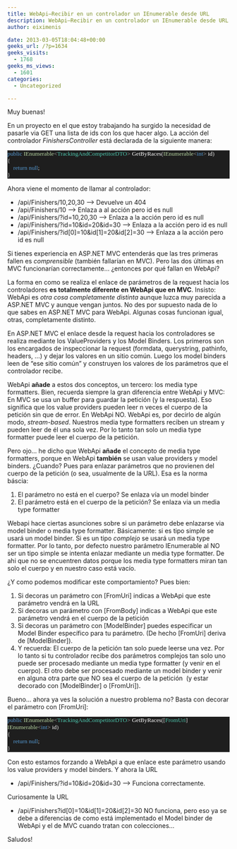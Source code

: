 ```yaml
---
title: WebApi–Recibir en un controlador un IEnumerable desde URL
description: WebApi–Recibir en un controlador un IEnumerable desde URL
author: eiximenis

date: 2013-03-05T18:04:48+00:00
geeks_url: /?p=1634
geeks_visits:
  - 1768
geeks_ms_views:
  - 1601
categories:
  - Uncategorized

---
```

Muy buenas!

En un proyecto en el que estoy trabajando ha surgido la necesidad de pasarle via GET una lista de ids con los que hacer algo. La acción del controlador _FinishersController_ está declarada de la siguiente manera:

<div style="font-size: 10pt; font-family: consolas; background: #1e1e1e; color: #dcdcdc">
  <p style="margin: 0px">
    <span style="color: #569cd6">public</span> <span style="color: #b8d7a3">IEnumerable</span><span style="color: #b4b4b4"><</span><span style="color: #4ec9b0">TrackingAndCompetitorDTO</span><span style="color: #b4b4b4">></span> <span style="color: white">GetByRaces</span>(<span style="color: #b8d7a3">IEnumerable</span><span style="color: #b4b4b4"><</span><span style="color: #569cd6">int</span><span style="color: #b4b4b4">></span> <span style="color: white">id</span>)
  </p>
  
  <p style="margin: 0px">
    {
  </p>
  
  <p style="margin: 0px">
    &#160;&#160;&#160; <span style="color: #569cd6">return</span> <span style="color: #569cd6">null</span>;
  </p>
  
  <p style="margin: 0px">
    }
  </p></p>
</div>

Ahora viene el momento de llamar al controlador:

  * /api/Finishers/10,20,30 –> Devuelve un 404 
  * /api/Finishers/10 –> Enlaza a al acción pero id es null 
  * /api/Finishers/?id=10,20,30 –> Enlaza a la acción pero id es null 
  * /api/Finishers/?id=10&id=20&id=30 –> Enlaza a la acción pero id es null 
  * /api/Finishers/?id[0]=10&id[1]=20&id[2]=30 –> Enlaza a la acción pero id es null 

Si tienes experiencia en ASP.NET MVC entenderás que las tres primeras fallen es _comprensible_ (también fallarían en MVC). Pero las dos últimas en MVC funcionarían correctamente… ¿entonces por qué fallan en WebApi?

La forma en como se realiza el enlace de parámetros de la request hacia los controladores **es totalmente diferente en WebApi que en MVC**. Insisto: WebApi es _otra cosa completamente distinta_ aunque luzca muy parecida a ASP.NET MVC y aunque vengan juntos. No des por supuesto nada de lo que sabes en ASP.NET MVC para WebApi. Algunas cosas funcionan igual, otras, completamente distinto.

En ASP.NET MVC el enlace desde la request hacia los controladores se realiza mediante los ValueProviders y los Model Binders. Los primeros son los encargados de inspeccionar la request (formdata, querystring, pathinfo, headers, …) y dejar los valores en un sitio común. Luego los model binders leen de “ese sitio común” y construyen los valores de los parámetros que el controlador recibe.

WebApi **añade** a estos dos conceptos, un tercero: los media type formatters. Bien, recuerda siempre la gran diferencia entre WebApi y MVC: En MVC se usa un buffer para guardar la petición (y la respuesta). Eso significa que los value providers pueden leer n veces el cuerpo de la petición sin que de error. En WebApi NO. WebApi es, por decirlo de algún modo, _stream-based_. Nuestros media type formatters reciben un stream y pueden leer de él una sola vez. Por lo tanto tan solo un media type formatter puede leer el cuerpo de la petición.

Pero ojo… he dicho que WebApi **añade** el concepto de media type formatters, porque en WebApi **también** se usan value providers y model binders. ¿Cuando? Pues para enlazar parámetros que no provienen del cuerpo de la petición (o sea, usualmente de la URL). Esa es la norma báscia:

  1. El parámetro no está en el cuerpo? Se enlaza vía un model binder 
  2. El parámetro está en el cuerpo de la petición? Se enlaza via un media type formatter 

Webapi hace ciertas asunciones sobre si un parámetro debe enlazarse via model binder o media type formatter. Básicamente: si es tipo simple se usará un model binder. Si es un tipo _complejo_ se usará un media type formatter. Por lo tanto, por defecto nuestro parámetro IEnumerable<int> al NO ser un tipo simple se intenta enlazar mediante un media type formatter. De ahi que no se encuentren datos porque los media type formatters miran tan solo el cuerpo y en nuestro caso está vacío. 

¿Y como podemos modificar este comportamiento? Pues bien:

  1. Si decoras un parámetro con [FromUri] indicas a WebApi que este parámetro vendrá en la URL 
  2. Si decoras un parámetro con [FromBody] indicas a WebApi que este parámetro vendrá en el cuerpo de la petición 
  3. Si decoras un parámetro con [ModelBinder] puedes especificar un Model Binder específico para tu parámetro. (De hecho [FromUri] deriva de [ModelBinder]). 
  4. Y recuerda: El cuerpo de la petición tan solo puede leerse una vez. Por lo tanto si tu controlador recibe dos parámetros complejos tan solo uno puede ser procesado mediante un media type formatter (y venir en el cuerpo). El otro debe ser procesado mediante un model binder y venir en alguna otra parte que NO sea el cuerpo de la petición&#160; (y estar decorado con [ModelBinder] o [FromUri]). 

Bueno… ahora ya ves la solución a nuestro problema no? Basta con decorar el parámetro con [FromUri]:

<div style="font-size: 10pt; font-family: consolas; background: #1e1e1e; color: #dcdcdc">
  <p style="margin: 0px">
    <span style="color: #569cd6">public</span> <span style="color: #b8d7a3">IEnumerable</span><span style="color: #b4b4b4"><</span><span style="color: #4ec9b0">TrackingAndCompetitorDTO</span><span style="color: #b4b4b4">></span> <span style="color: white">GetByRaces</span>([<span style="color: #4ec9b0">FromUri</span>] <span style="color: #b8d7a3">IEnumerable</span><span style="color: #b4b4b4"><</span><span style="color: #569cd6">int</span><span style="color: #b4b4b4">></span> <span style="color: white">id</span>)
  </p>
  
  <p style="margin: 0px">
    {
  </p>
  
  <p style="margin: 0px">
    &#160;&#160;&#160; <span style="color: #569cd6">return</span> <span style="color: #569cd6">null</span>;
  </p>
  
  <p style="margin: 0px">
    }
  </p></p>
</div>

Con esto estamos forzando a WebApi a que enlace este parámetro usando los value providers y model binders. Y ahora la URL

  * /api/Finishers/?id=10&id=20&id=30 –> Funciona correctamente. 

Curiosamente la URL

  * /api/Finishers?id[0]=10&id[1]=20&id[2]=30 NO funciona, pero eso ya se debe a diferencias de como está implementado el Model binder de WebApi y el de MVC cuando tratan con colecciones… 

Saludos!